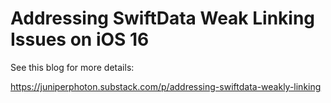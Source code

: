 # Addressing SwiftData Weak Linking Issues on iOS 16

See this blog for more details:

https://juniperphoton.substack.com/p/addressing-swiftdata-weakly-linking
